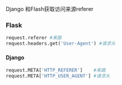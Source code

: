 Django 和Flash获取访问来源referer

### Flask

```python
request.referer #来路
request.headers.get('User-Agent') #请求头

```

#### Django

```python
request.META['HTTP_REFERER']	#来路
request.META['HTTP_USER_AGENT'] #请求头
```

